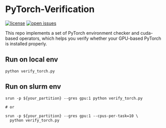 # PyTorch-Verification

[![license](https://img.shields.io/github/license/BAI-Yeqi/PyTorch-Verification.svg)](https://github.com/BAI-Yeqi/PyTorch-Verification/blob/master/LICENSE)
[![open issues](https://isitmaintained.com/badge/open/BAI-Yeqi/PyTorch-Verification.svg)](https://github.com/BAI-Yeqi/PyTorch-Verification/issues)


This repo implements a set of PyTorch environment checker and cuda-based operators, which helps you verify whether your GPU-based PyTorch is installed properly.

## Run on local env
```
python verify_torch.py
```

## Run on slurm env
```
srun -p ${your_partition} --gres gpu:1 python verify_torch.py

# or

srun -p ${your_partition} --gres gpu:1 --cpus-per-task=10 \
  python verify_torch.py
```
